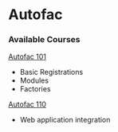 # Autofac
### Available Courses
[Autofac 101](Autofac101)
- Basic Registrations
- Modules
- Factories

[Autofac 110](Autofac110)
- Web application integration
